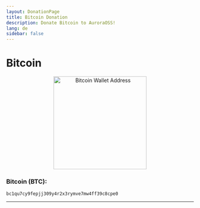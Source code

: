 ```yaml
---
layout: DonationPage
title: Bitcoin Donation
description: Donate Bitcoin to AuroraOSS!
lang: de
sidebar: false
---
```


# Bitcoin

<p align="center">
    <a href="bitcoin:bc1qu7cy9fepjj309y4r2x3rymve7mw4ff39c8cpe0">
        <img src="https://www.bitcoinqrcodemaker.com/api/?style=bitcoin&amp;address=bc1qu7cy9fepjj309y4r2x3rymve7mw4ff39c8cpe0" alt="Bitcoin Wallet Address" height="250" width="250" border="0" />
    </a>
</p>

### Bitcoin (BTC): 
```
bc1qu7cy9fepjj309y4r2x3rymve7mw4ff39c8cpe0
```
***
